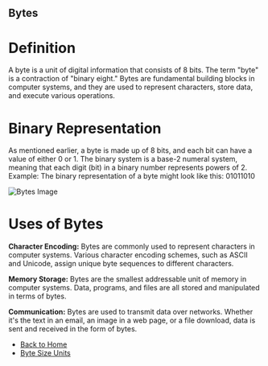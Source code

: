 ## Bytes

# Definition
A byte is a unit of digital information that consists of 8 bits. The term "byte" is a contraction of "binary eight." 
Bytes are fundamental building blocks in computer systems, and they are used to represent characters, store data, and execute various operations.

# Binary Representation
As mentioned earlier, a byte is made up of 8 bits, and each bit can have a value of either 0 or 1. 
The binary system is a base-2 numeral system, meaning that each digit (bit) in a binary number represents powers of 2.
Example: The binary representation of a byte might look like this: 01011010

![Bytes Image](https://scontent-ord5-2.xx.fbcdn.net/v/t1.18169-9/10801563_10152325847311222_4130332589331047097_n.jpg?_nc_cat=104&ccb=1-7&_nc_sid=908e45&_nc_ohc=rJ-a4q06EnEAX_lfVhx&_nc_ht=scontent-ord5-2.xx&oh=00_AfDhtkBrIVw1V8gwYr1DWOpU4R5jtGyAiHiIKxI36tSO0Q&oe=659AEABF)

# Uses of Bytes
**Character Encoding:** Bytes are commonly used to represent characters in computer systems. Various character encoding schemes, such as ASCII and Unicode, assign unique byte sequences to different characters.

**Memory Storage:** Bytes are the smallest addressable unit of memory in computer systems. Data, programs, and files are all stored and manipulated in terms of bytes.

**Communication:** Bytes are used to transmit data over networks. Whether it's the text in an email, an image in a web page, or a file download, data is sent and received in the form of bytes.

- [Back to Home](README.md)
- [Byte Size Units](byte-size-units.md)
